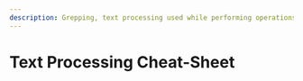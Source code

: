 ```yaml
---
description: Grepping, text processing used while performing operations
---
```


# Text Processing Cheat-Sheet


